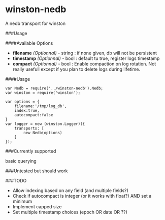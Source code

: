 winston-nedb
============

A nedb transport for winston

###Usage

####Available Options

- __filename__ _(Optionnal)_ - string : if none given, db will not be persistent
- __timestamp__ _(Optionnal)_ - bool : default tu true, register logs timestamp
- __compact__ _(Optionnal)_ - bool : Enable compaction on log rotation. Not really usefull except if you plan to delete logs during lifetime.

####Usage

    var Nedb = require('../winston-nedb').Nedb;
    var winston = require('winston');
    
    var options = {
        filename:'/tmp/log_db',
        index:true,
        autocompact:false
    }
    var logger = new (winston.Logger)({
        transports: [
            new Nedb(options)
        ]
    });

###Currently supported

basic querying


###Untested but should work

###TODO

- Allow indexing based on any field (and multiple fields?)
- Check if autocompact is integer (or it works with float?) AND set a minimum
- Implement capped size
- Set multiple timestamp choices (epoch OR date OR ??)